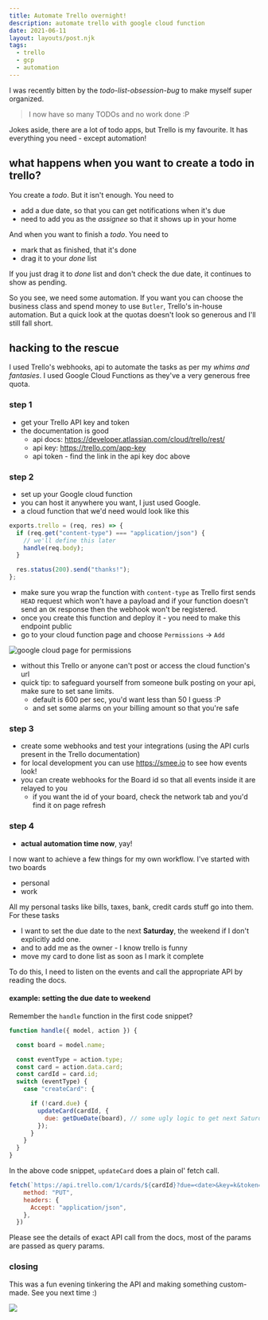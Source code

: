 ```yaml
---
title: Automate Trello overnight!
description: automate trello with google cloud function 
date: 2021-06-11
layout: layouts/post.njk
tags:
  - trello
  - gcp
  - automation
---
```


I was recently bitten by the *todo-list-obsession-bug* to make myself super organized.

> I now have so many TODOs and no work done :P

Jokes aside, there are a lot of todo apps, but Trello is my favourite. It has everything you need - except automation!

## what happens when you want to create a todo in trello?

You create a *todo*. But it isn't enough. You need to
- add a due date, so that you can get notifications when it's due
- need to add you as the *assignee* so that it shows up in your home

And when you want to finish a *todo*. You need to
- mark that as finished, that it's done
- drag it to your *done* list

If you just drag it to *done* list and don't check the due date, it continues to show as pending.

So you see, we need some automation. If you want you can choose the business class and spend money to use `Butler`, Trello's in-house automation. But a quick look at the quotas doesn't look so generous and I'll still fall short.

## hacking to the rescue

I used Trello's webhooks, api to automate the tasks as per my *whims and fantasies*. I used Google Cloud Functions as they've a very generous free quota.

### step 1
- get your Trello API key and token
- the documentation is good 
  - api docs: https://developer.atlassian.com/cloud/trello/rest/
  - api key: https://trello.com/app-key
  - api token - find the link in the api key doc above

### step 2
- set up your Google cloud function
- you can host it anywhere you want, I just used Google.
- a cloud function that we'd need would look like this

```js
exports.trello = (req, res) => {
  if (req.get("content-type") === "application/json") {
    // we'll define this later
    handle(req.body);
  }

  res.status(200).send("thanks!");
};

```

- make sure you wrap the function with `content-type` as Trello first sends `HEAD` request which won't have a payload and if your function doesn't send an `OK` response then the webhook won't be registered.
- once you create this function and deploy it - you need to make this endpoint public
- go to your cloud function page and choose `Permissions` -> `Add` 

![google cloud page for permissions](https://i.imgur.com/FGmzsuC.png)

- without this Trello or anyone can't post or access the cloud function's url
- quick tip: to safeguard yourself from someone bulk posting on your api, make sure to set sane limits. 
  - default is 600 per sec, you'd want less than 50 I guess :P
  - and set some alarms on your billing amount so that you're safe

### step 3 
- create some webhooks and test your integrations (using the API curls present in the Trello documentation)
- for local development you can use https://smee.io to see how events look!
- you can create webhooks for the Board id so that all events inside it are relayed to you
  - if you want the id of your board, check the network tab and you'd find it on page refresh

### step 4
- **actual automation time now**, yay!

I now want to achieve a few things for my own workflow. I've started with two boards
- personal
- work

All my personal tasks like bills, taxes, bank, credit cards stuff go into them.
For these tasks 
- I want to set the due date to the next **Saturday**, the weekend if I don't explicitly add one.
- and to add me as the owner - I know trello is funny 
- move my card to done list as soon as I mark it complete

To do this, I need to listen on the events and call the appropriate API by reading the docs.

#### example: setting the due date to weekend

Remember the `handle` function in the first code snippet?

```js
function handle({ model, action }) {

  const board = model.name;

  const eventType = action.type;
  const card = action.data.card;
  const cardId = card.id;
  switch (eventType) {
    case "createCard": {

      if (!card.due) {
        updateCard(cardId, {
          due: getDueDate(board), // some ugly logic to get next Saturday
        });
      }
    }
  }
}
```

In the above code snippet, `updateCard` does a plain ol' fetch call.

```js
fetch(`https://api.trello.com/1/cards/${cardId}?due=<date>&key=k&token=t`, {
    method: "PUT",
    headers: {
      Accept: "application/json",
    },
  })

```

Please see the details of exact API call from the docs, most of the params are passed as query params.

### closing

This was a fun evening tinkering the API and making something custom-made. See you next time :)

![](https://i.imgur.com/tJZ5mft.png)









